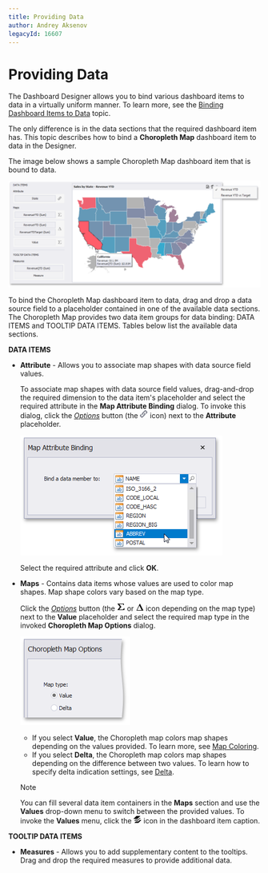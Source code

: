 ```yaml
---
title: Providing Data
author: Andrey Aksenov
legacyId: 16607
---
```

# Providing Data
The Dashboard Designer allows you to bind various dashboard items to data in a virtually uniform manner. To learn more, see the [Binding Dashboard Items to Data](../../binding-dashboard-items-to-data.md) topic.

The only difference is in the data sections that the required dashboard item has. This topic describes how to bind a **Choropleth Map** dashboard item to data in the Designer.

The image below shows a sample Choropleth Map dashboard item that is bound to data.

![ChoroplethMapDataBinding_Main](../../../../images/img117705.png)

To bind the Choropleth Map dashboard item to data, drag and drop a data source field to a placeholder contained in one of the available data sections. 
The Choropleth Map provides two data item groups for data binding: DATA ITEMS and TOOLTIP DATA ITEMS.
Tables below list the available data sections.

**DATA ITEMS**
* **Attribute** - 
	Allows you to associate map shapes with data source field values.
	
	To associate map shapes with data source field values, drag-and-drop the required dimension to the data item's placeholder and select the required attribute in the **Map Attribute Binding** dialog. To invoke this dialog, click the _[Options](../../ui-elements/data-items-pane.md)_ button (the ![ChoroplethMap_MapAttributeBindingIcon](../../../../images/img22351.png) icon) next to the **Attribute** placeholder.
	
	![MapAttributeBindingDialog_ChoroplethMap](../../../../images/img117708.png)
	
	Select the required attribute and click **OK**.
* **Maps** -
	Contains data items whose values are used to color map shapes. Map shape colors vary based on the map type.
	
	Click the _[Options](../../ui-elements/data-items-pane.md)_ button (the ![Grid_ColumnTypeIndicators_MeasureColumn](../../../../images/img19671.png) or ![Grid_ColumnTypeIndicators_DeltaColumn](../../../../images/img19669.png) icon depending on the map type) next to the **Value** placeholder and select the required map type in the invoked **Choropleth Map Options** dialog.
	
	![ChoroplethMapOptions_MapType](../../../../images/img117709.png)
	* If you select **Value**, the Choropleth map colors map shapes depending on the values provided. To learn more, see [Map Coloring](map-coloring.md).
	* If you select **Delta**, the Choropleth map colors map shapes depending on the difference between two values. To learn how to specify delta indication settings, see [Delta](map-coloring/delta.md).
	
	> [!NOTE]
	> You can fill several data item containers in the **Maps** section and use the **Values** drop-down menu to switch between the provided values. To invoke the **Values** menu, click the ![DashboardItems_OtherElements](../../../../images/img20169.png) icon in the dashboard item caption.

**TOOLTIP DATA ITEMS**
* **Measures** -
	Allows you to add supplementary content to the tooltips. Drag and drop the required measures to provide additional data.
